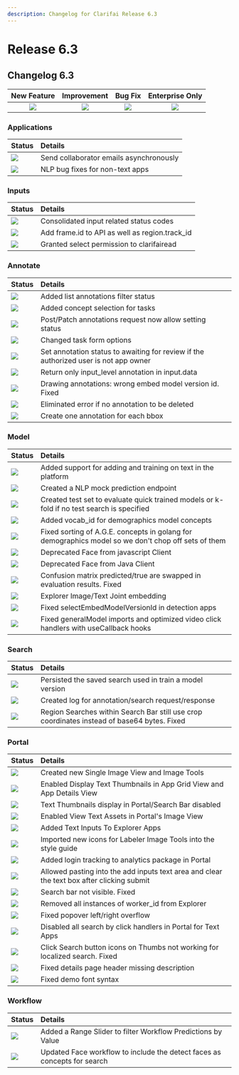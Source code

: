 ```yaml
---
description: Changelog for Clarifai Release 6.3
---
```


# Release 6.3

## Changelog 6.3

| New Feature | Improvement | Bug Fix | Enterprise Only |
| :---: | :---: | :---: | :---: |
| ![](https://github.com/Clarifai/docs/tree/1ece1cee27874f51aa11d50a825fff02b0b5243f/product-updates/.gitbook/assets/new_feature.jpg) | ![](https://github.com/Clarifai/docs/tree/1ece1cee27874f51aa11d50a825fff02b0b5243f/product-updates/.gitbook/assets/improvement.jpg) | ![](https://github.com/Clarifai/docs/tree/1ece1cee27874f51aa11d50a825fff02b0b5243f/product-updates/.gitbook/assets/bug.jpg) | ![](https://github.com/Clarifai/docs/tree/1ece1cee27874f51aa11d50a825fff02b0b5243f/product-updates/.gitbook/assets/enterprise.jpg) |

### Applications

| Status | Details |
| :--- | :--- |
| ![](https://github.com/Clarifai/docs/tree/1ece1cee27874f51aa11d50a825fff02b0b5243f/product-updates/.gitbook/assets/improvement.jpg) | Send collaborator emails asynchronously |
| ![](https://github.com/Clarifai/docs/tree/1ece1cee27874f51aa11d50a825fff02b0b5243f/product-updates/.gitbook/assets/bug.jpg) | NLP bug fixes for non-text apps |

### Inputs

| Status | Details |
| :--- | :--- |
| ![](https://github.com/Clarifai/docs/tree/1ece1cee27874f51aa11d50a825fff02b0b5243f/product-updates/.gitbook/assets/improvement.jpg) | Consolidated input related status codes |
| ![](https://github.com/Clarifai/docs/tree/1ece1cee27874f51aa11d50a825fff02b0b5243f/product-updates/.gitbook/assets/improvement.jpg) | Add frame.id to API as well as region.track\_id |
| ![](https://github.com/Clarifai/docs/tree/1ece1cee27874f51aa11d50a825fff02b0b5243f/product-updates/.gitbook/assets/bug.jpg) | Granted select permission to clarifairead |

### Annotate

| Status | Details |
| :--- | :--- |
| ![](https://github.com/Clarifai/docs/tree/1ece1cee27874f51aa11d50a825fff02b0b5243f/product-updates/.gitbook/assets/new_feature.jpg) | Added list annotations filter status |
| ![](https://github.com/Clarifai/docs/tree/1ece1cee27874f51aa11d50a825fff02b0b5243f/product-updates/.gitbook/assets/improvement.jpg) | Added concept selection for tasks |
| ![](https://github.com/Clarifai/docs/tree/1ece1cee27874f51aa11d50a825fff02b0b5243f/product-updates/.gitbook/assets/improvement.jpg) | Post/Patch annotations request now allow setting status |
| ![](https://github.com/Clarifai/docs/tree/1ece1cee27874f51aa11d50a825fff02b0b5243f/product-updates/.gitbook/assets/improvement.jpg) | Changed task form options |
| ![](https://github.com/Clarifai/docs/tree/1ece1cee27874f51aa11d50a825fff02b0b5243f/product-updates/.gitbook/assets/improvement.jpg) | Set annotation status to awaiting for review if the authorized user is not app owner |
| ![](https://github.com/Clarifai/docs/tree/1ece1cee27874f51aa11d50a825fff02b0b5243f/product-updates/.gitbook/assets/improvement.jpg) | Return only input\_level annotation in input.data |
| ![](https://github.com/Clarifai/docs/tree/1ece1cee27874f51aa11d50a825fff02b0b5243f/product-updates/.gitbook/assets/bug.jpg) | Drawing annotations: wrong embed model version id. Fixed |
| ![](https://github.com/Clarifai/docs/tree/1ece1cee27874f51aa11d50a825fff02b0b5243f/product-updates/.gitbook/assets/bug.jpg) | Eliminated error if no annotation to be deleted |
| ![](https://github.com/Clarifai/docs/tree/1ece1cee27874f51aa11d50a825fff02b0b5243f/product-updates/.gitbook/assets/bug.jpg) | Create one annotation for each bbox |

### Model

| Status | Details |
| :--- | :--- |
| ![](https://github.com/Clarifai/docs/tree/1ece1cee27874f51aa11d50a825fff02b0b5243f/product-updates/.gitbook/assets/new_feature.jpg) | Added support for adding and training on text in the platform |
| ![](https://github.com/Clarifai/docs/tree/1ece1cee27874f51aa11d50a825fff02b0b5243f/product-updates/.gitbook/assets/new_feature.jpg) | Created a NLP mock prediction endpoint |
| ![](https://github.com/Clarifai/docs/tree/1ece1cee27874f51aa11d50a825fff02b0b5243f/product-updates/.gitbook/assets/improvement.jpg) | Created test set to evaluate quick trained models or k-fold if no test search is specified |
| ![](https://github.com/Clarifai/docs/tree/1ece1cee27874f51aa11d50a825fff02b0b5243f/product-updates/.gitbook/assets/improvement.jpg) | Added vocab\_id for demographics model concepts |
| ![](https://github.com/Clarifai/docs/tree/1ece1cee27874f51aa11d50a825fff02b0b5243f/product-updates/.gitbook/assets/improvement.jpg) | Fixed sorting of A.G.E. concepts in golang for demographics model so we don't chop off sets of them |
| ![](https://github.com/Clarifai/docs/tree/1ece1cee27874f51aa11d50a825fff02b0b5243f/product-updates/.gitbook/assets/improvement.jpg) | Deprecated Face from javascript Client |
| ![](https://github.com/Clarifai/docs/tree/1ece1cee27874f51aa11d50a825fff02b0b5243f/product-updates/.gitbook/assets/improvement.jpg) | Deprecated Face from Java Client |
| ![](https://github.com/Clarifai/docs/tree/1ece1cee27874f51aa11d50a825fff02b0b5243f/product-updates/.gitbook/assets/bug.jpg) | Confusion matrix predicted/true are swapped in evaluation results. Fixed |
| ![](https://github.com/Clarifai/docs/tree/1ece1cee27874f51aa11d50a825fff02b0b5243f/product-updates/.gitbook/assets/bug.jpg) | Explorer Image/Text Joint embedding |
| ![](https://github.com/Clarifai/docs/tree/1ece1cee27874f51aa11d50a825fff02b0b5243f/product-updates/.gitbook/assets/bug.jpg) | Fixed selectEmbedModelVersionId in detection apps |
| ![](https://github.com/Clarifai/docs/tree/1ece1cee27874f51aa11d50a825fff02b0b5243f/product-updates/.gitbook/assets/bug.jpg) | Fixed generalModel imports and optimized video click handlers with useCallback hooks |

### Search

| Status | Details |
| :--- | :--- |
| ![](https://github.com/Clarifai/docs/tree/1ece1cee27874f51aa11d50a825fff02b0b5243f/product-updates/.gitbook/assets/improvement.jpg) | Persisted the saved search used in train a model version |
| ![](https://github.com/Clarifai/docs/tree/1ece1cee27874f51aa11d50a825fff02b0b5243f/product-updates/.gitbook/assets/bug.jpg) | Created log for annotation/search request/response |
| ![](https://github.com/Clarifai/docs/tree/1ece1cee27874f51aa11d50a825fff02b0b5243f/product-updates/.gitbook/assets/bug.jpg) | Region Searches within Search Bar still use crop coordinates instead of base64 bytes. Fixed |

### Portal

| Status | Details |
| :--- | :--- |
| ![](https://github.com/Clarifai/docs/tree/1ece1cee27874f51aa11d50a825fff02b0b5243f/product-updates/.gitbook/assets/new_feature.jpg) | Created new Single Image View and Image Tools |
| ![](https://github.com/Clarifai/docs/tree/1ece1cee27874f51aa11d50a825fff02b0b5243f/product-updates/.gitbook/assets/new_feature.jpg) | Enabled Display Text Thumbnails in App Grid View and App Details View |
| ![](https://github.com/Clarifai/docs/tree/1ece1cee27874f51aa11d50a825fff02b0b5243f/product-updates/.gitbook/assets/new_feature.jpg) | Text Thumbnails display in Portal/Search Bar disabled |
| ![](https://github.com/Clarifai/docs/tree/1ece1cee27874f51aa11d50a825fff02b0b5243f/product-updates/.gitbook/assets/new_feature.jpg) | Enabled View Text Assets in Portal's Image View |
| ![](https://github.com/Clarifai/docs/tree/1ece1cee27874f51aa11d50a825fff02b0b5243f/product-updates/.gitbook/assets/new_feature.jpg) | Added Text Inputs To Explorer Apps |
| ![](https://github.com/Clarifai/docs/tree/1ece1cee27874f51aa11d50a825fff02b0b5243f/product-updates/.gitbook/assets/new_feature.jpg) | Imported new icons for Labeler Image Tools into the style guide |
| ![](https://github.com/Clarifai/docs/tree/1ece1cee27874f51aa11d50a825fff02b0b5243f/product-updates/.gitbook/assets/improvement.jpg) | Added login tracking to analytics package in Portal |
| ![](https://github.com/Clarifai/docs/tree/1ece1cee27874f51aa11d50a825fff02b0b5243f/product-updates/.gitbook/assets/improvement.jpg) | Allowed pasting into the add inputs text area and clear the text box after clicking submit |
| ![](https://github.com/Clarifai/docs/tree/1ece1cee27874f51aa11d50a825fff02b0b5243f/product-updates/.gitbook/assets/bug.jpg) | Search bar not visible. Fixed |
| ![](https://github.com/Clarifai/docs/tree/1ece1cee27874f51aa11d50a825fff02b0b5243f/product-updates/.gitbook/assets/bug.jpg) | Removed all instances of worker\_id from Explorer |
| ![](https://github.com/Clarifai/docs/tree/1ece1cee27874f51aa11d50a825fff02b0b5243f/product-updates/.gitbook/assets/bug.jpg) | Fixed popover left/right overflow |
| ![](https://github.com/Clarifai/docs/tree/1ece1cee27874f51aa11d50a825fff02b0b5243f/product-updates/.gitbook/assets/bug.jpg) | Disabled all search by click handlers in Portal for Text Apps |
| ![](https://github.com/Clarifai/docs/tree/1ece1cee27874f51aa11d50a825fff02b0b5243f/product-updates/.gitbook/assets/bug.jpg) | Click Search button icons on Thumbs not working for localized search. Fixed |
| ![](https://github.com/Clarifai/docs/tree/1ece1cee27874f51aa11d50a825fff02b0b5243f/product-updates/.gitbook/assets/bug.jpg) | Fixed details page header missing description |
| ![](https://github.com/Clarifai/docs/tree/1ece1cee27874f51aa11d50a825fff02b0b5243f/product-updates/.gitbook/assets/bug.jpg) | Fixed demo font syntax |

### Workflow

| Status | Details |
| :--- | :--- |
| ![](https://github.com/Clarifai/docs/tree/1ece1cee27874f51aa11d50a825fff02b0b5243f/product-updates/.gitbook/assets/new_feature.jpg) | Added a Range Slider to filter Workflow Predictions by Value |
| ![](https://github.com/Clarifai/docs/tree/1ece1cee27874f51aa11d50a825fff02b0b5243f/product-updates/.gitbook/assets/improvement.jpg) | Updated Face workflow to include the detect faces as concepts for search |
